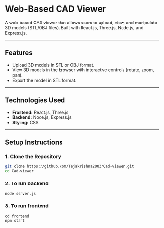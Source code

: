 # Web-Based CAD Viewer

A web-based CAD viewer that allows users to upload, view, and manipulate 3D models (STL/OBJ files). Built with React.js, Three.js, Node.js, and Express.js.

---

## Features

- Upload 3D models in STL or OBJ format.
- View 3D models in the browser with interactive controls (rotate, zoom, pan).
- Export the model in STL format.

---

## Technologies Used

- **Frontend:** React.js, Three.js
- **Backend:** Node.js, Express.js
- **Styling:** CSS

---

## Setup Instructions

### 1. Clone the Repository

```bash
git clone https://github.com/Tejakrishna2003/Cad-viewer.git
cd Cad-viewer

```

### 2. To run backend 

```
node server.js
```

### 3. To run frontend 

```
cd frontend
npm start
```
